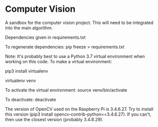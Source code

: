 # Computer Vision
A sandbox for the computer vision project. This will need to be integrated into the main algorithm.

Dependencies given in requirements.txt

To regenerate dependencies: pip freeze > requirements.txt

Note: It's probably best to use a Python 3.7 virtual environment when working on this code. To make a virtual environment:

pip3 install virtualenv

virtualenv venv

To activate the virtual environment: source venv/bin/activate

To deactivate: deactivate

The version of OpenCV used on the Raspberry Pi is 3.4.6.27. Try to install this version (pip3 install opencv-contrib-python==3.4.6.27). If you can't, then use the closest version (probably 3.4.8.29).